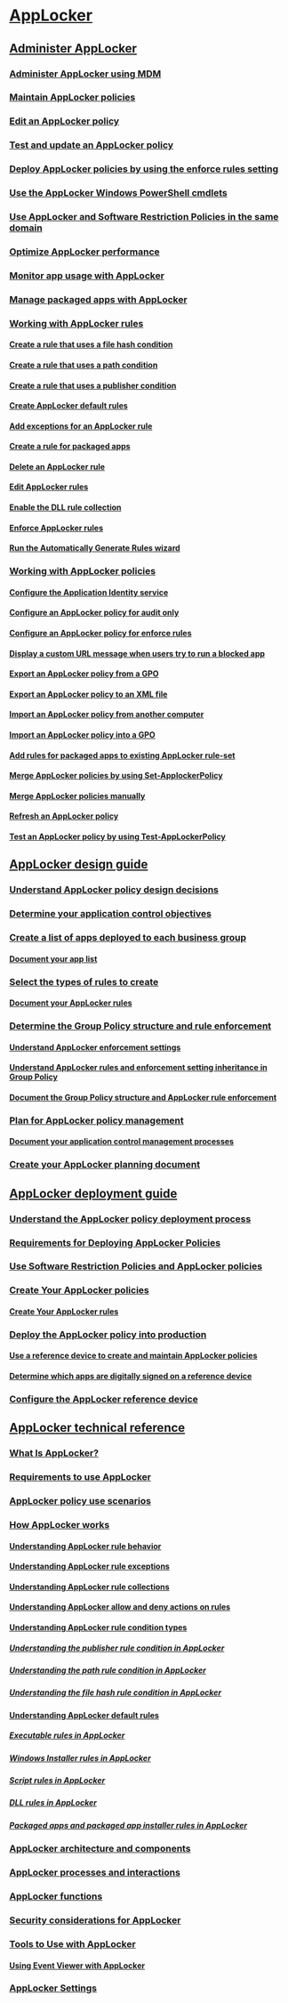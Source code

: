 
# [AppLocker](applocker-overview.md)

## [Administer AppLocker](administer-applocker.md)
### [Administer AppLocker using MDM](administer-applocker-using-mdm.md)
### [Maintain AppLocker policies](maintain-applocker-policies.md)
### [Edit an AppLocker policy](edit-an-applocker-policy.md)
### [Test and update an AppLocker policy](test-and-update-an-applocker-policy.md)
### [Deploy AppLocker policies by using the enforce rules setting](deploy-applocker-policies-by-using-the-enforce-rules-setting.md)
### [Use the AppLocker Windows PowerShell cmdlets](use-the-applocker-windows-powershell-cmdlets.md)
### [Use AppLocker and Software Restriction Policies in the same domain](use-applocker-and-software-restriction-policies-in-the-same-domain.md)
### [Optimize AppLocker performance](optimize-applocker-performance.md)
### [Monitor app usage with AppLocker](monitor-application-usage-with-applocker.md)
### [Manage packaged apps with AppLocker](manage-packaged-apps-with-applocker.md)
### [Working with AppLocker rules](working-with-applocker-rules.md)
#### [Create a rule that uses a file hash condition](create-a-rule-that-uses-a-file-hash-condition.md)
#### [Create a rule that uses a path condition](create-a-rule-that-uses-a-path-condition.md)
#### [Create a rule that uses a publisher condition](create-a-rule-that-uses-a-publisher-condition.md)
#### [Create AppLocker default rules](create-applocker-default-rules.md)
#### [Add exceptions for an AppLocker rule](configure-exceptions-for-an-applocker-rule.md)
#### [Create a rule for packaged apps](create-a-rule-for-packaged-apps.md)
#### [Delete an AppLocker rule](delete-an-applocker-rule.md)
#### [Edit AppLocker rules](edit-applocker-rules.md)
#### [Enable the DLL rule collection](enable-the-dll-rule-collection.md)
#### [Enforce AppLocker rules](enforce-applocker-rules.md)
#### [Run the Automatically Generate Rules wizard](run-the-automatically-generate-rules-wizard.md)
### [Working with AppLocker policies](working-with-applocker-policies.md)
#### [Configure the Application Identity service](configure-the-application-identity-service.md)
#### [Configure an AppLocker policy for audit only](configure-an-applocker-policy-for-audit-only.md)
#### [Configure an AppLocker policy for enforce rules](configure-an-applocker-policy-for-enforce-rules.md)
#### [Display a custom URL message when users try to run a blocked app](display-a-custom-url-message-when-users-try-to-run-a-blocked-application.md)
#### [Export an AppLocker policy from a GPO](export-an-applocker-policy-from-a-gpo.md)
#### [Export an AppLocker policy to an XML file](export-an-applocker-policy-to-an-xml-file.md)
#### [Import an AppLocker policy from another computer](import-an-applocker-policy-from-another-computer.md)
#### [Import an AppLocker policy into a GPO](import-an-applocker-policy-into-a-gpo.md)
#### [Add rules for packaged apps to existing AppLocker rule-set](add-rules-for-packaged-apps-to-existing-applocker-rule-set.md)
#### [Merge AppLocker policies by using Set-ApplockerPolicy](merge-applocker-policies-by-using-set-applockerpolicy.md)
#### [Merge AppLocker policies manually](merge-applocker-policies-manually.md)
#### [Refresh an AppLocker policy](refresh-an-applocker-policy.md)
#### [Test an AppLocker policy by using Test-AppLockerPolicy](test-an-applocker-policy-by-using-test-applockerpolicy.md)
## [AppLocker design guide](applocker-policies-design-guide.md)
### [Understand AppLocker policy design decisions](understand-applocker-policy-design-decisions.md)
### [Determine your application control objectives](determine-your-application-control-objectives.md)
### [Create a list of apps deployed to each business group](create-list-of-applications-deployed-to-each-business-group.md)
#### [Document your app list](document-your-application-list.md)
### [Select the types of rules to create](select-types-of-rules-to-create.md)
#### [Document your AppLocker rules](document-your-applocker-rules.md)
### [Determine the Group Policy structure and rule enforcement](determine-group-policy-structure-and-rule-enforcement.md)
#### [Understand AppLocker enforcement settings](understand-applocker-enforcement-settings.md)
#### [Understand AppLocker rules and enforcement setting inheritance in Group Policy](understand-applocker-rules-and-enforcement-setting-inheritance-in-group-policy.md)
#### [Document the Group Policy structure and AppLocker rule enforcement](document-group-policy-structure-and-applocker-rule-enforcement.md)
### [Plan for AppLocker policy management](plan-for-applocker-policy-management.md)
#### [Document your application control management processes](document-your-application-control-management-processes.md)
### [Create your AppLocker planning document](create-your-applocker-planning-document.md)
## [AppLocker deployment guide](applocker-policies-deployment-guide.md)
### [Understand the AppLocker policy deployment process](understand-the-applocker-policy-deployment-process.md)
### [Requirements for Deploying AppLocker Policies](requirements-for-deploying-applocker-policies.md)
### [Use Software Restriction Policies and AppLocker policies](using-software-restriction-policies-and-applocker-policies.md)
### [Create Your AppLocker policies](create-your-applocker-policies.md)
#### [Create Your AppLocker rules](create-your-applocker-rules.md)
### [Deploy the AppLocker policy into production](deploy-the-applocker-policy-into-production.md)
#### [Use a reference device to create and maintain AppLocker policies](use-a-reference-computer-to-create-and-maintain-applocker-policies.md)
#### [Determine which apps are digitally signed on a reference device](determine-which-applications-are-digitally-signed-on-a-reference-computer.md)
### [Configure the AppLocker reference device](configure-the-appLocker-reference-device.md)
## [AppLocker technical reference](applocker-technical-reference.md)
### [What Is AppLocker?](what-is-applocker.md)
### [Requirements to use AppLocker](requirements-to-use-applocker.md)
### [AppLocker policy use scenarios](applocker-policy-use-scenarios.md)
### [How AppLocker works](how-applocker-works-techref.md)
#### [Understanding AppLocker rule behavior](understanding-applocker-rule-behavior.md)
#### [Understanding AppLocker rule exceptions](understanding-applocker-rule-exceptions.md)
#### [Understanding AppLocker rule collections](understanding-applocker-rule-collections.md)
#### [Understanding AppLocker allow and deny actions on rules](understanding-applocker-allow-and-deny-actions-on-rules.md)
#### [Understanding AppLocker rule condition types](understanding-applocker-rule-condition-types.md)
##### [Understanding the publisher rule condition in AppLocker](understanding-the-publisher-rule-condition-in-applocker.md)
##### [Understanding the path rule condition in AppLocker](understanding-the-path-rule-condition-in-applocker.md)
##### [Understanding the file hash rule condition in AppLocker](understanding-the-file-hash-rule-condition-in-applocker.md)
#### [Understanding AppLocker default rules](understanding-applocker-default-rules.md)
##### [Executable rules in AppLocker](executable-rules-in-applocker.md)
##### [Windows Installer rules in AppLocker](windows-installer-rules-in-applocker.md)
##### [Script rules in AppLocker](script-rules-in-applocker.md)
##### [DLL rules in AppLocker](dll-rules-in-applocker.md)
##### [Packaged apps and packaged app installer rules in AppLocker](packaged-apps-and-packaged-app-installer-rules-in-applocker.md)
### [AppLocker architecture and components](applocker-architecture-and-components.md)
### [AppLocker processes and interactions](applocker-processes-and-interactions.md)
### [AppLocker functions](applocker-functions.md)
### [Security considerations for AppLocker](security-considerations-for-applocker.md)
### [Tools to Use with AppLocker](tools-to-use-with-applocker.md)
#### [Using Event Viewer with AppLocker](using-event-viewer-with-applocker.md)
### [AppLocker Settings](applocker-settings.md)


